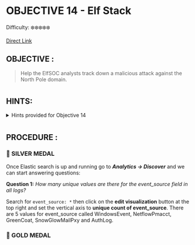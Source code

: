 # OBJECTIVE 14 - Elf Stack #
Difficulty: ❄️❄️❄️❄️❄️

[Direct Link](https://hhc24-elfstack.holidayhackchallenge.com)

## OBJECTIVE : ##
>Help the ElfSOC analysts track down a malicious attack against the North Pole domain.

#

## HINTS: ##
<details>
  <summary>Hints provided for Objective 14</summary>
  
>-  I'm part of the ElfSOC that protects the interests here at the North Pole. We built the Elf Stack SIEM, but not everybody uses it. Some of our senior analysts choose to use their command line skills, while others choose to deploy their own solution. Any way is possible to hunt through our logs!
>-	If you are using your command line skills to solve the challenge, you might need to review the configuration files from the containerized Elf Stack SIEM.
>-	One of our seasoned ElfSOC analysts told me about a great resource to have handy when hunting through event log data. I have it around here somewhere, or maybe it was online. Hmm.
>-	Our Elf Stack SIEM has some minor issues when parsing log data that we still need to figure out. Our ElfSOC SIEM engineers drank many cups of hot chocolate figuring out the right parsing logic. The engineers wanted to ensure that our junior analysts had a solid platform to hunt through log data.
>-	I was on my way to grab a cup of hot chocolate the other day when I overheard the reindeer talking about playing games. The reindeer mentioned trying to invite Wombley and Alabaster to their games. This may or may not be great news. All I know is, the reindeer better create formal invitations to send to both Wombley and Alabaster.
>-	Some elves have tried to make tweaks to the Elf Stack log parsing logic, but only a seasoned SIEM engineer or analyst may find that task useful.

</details>

#  

## PROCEDURE : ##
### 🥈 SILVER MEDAL ###

Once Elastic search is up and running go to **_Analytics -> Discover_** and we can start answering questions:

**Question 1:** _How many unique values are there for the event_source field in all logs?_

Search for `event_source: *` then click on the **edit visualization** button at the top right and set the vertical axis to **unique count of event_source**.  There are 5 values for event_source called WindowsEvent, NetflowPmacct, GreenCoat, SnowGlowMailPxy and AuthLog.



### 🥇 GOLD MEDAL ###
